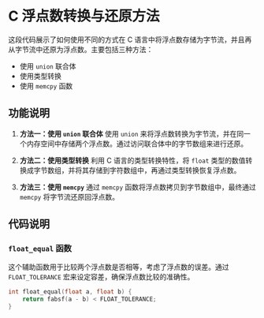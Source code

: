 # C 浮点数转换与还原方法

这段代码展示了如何使用不同的方式在 C 语言中将浮点数存储为字节流，并且再从字节流中还原为浮点数。主要包括三种方法：

- 使用 `union` 联合体
- 使用类型转换
- 使用 `memcpy` 函数

## 功能说明

1. **方法一：使用 `union` 联合体**
   使用 `union` 来将浮点数转换为字节流，并在同一个内存空间中存储两个浮点数。通过访问联合体中的字节数组来进行还原。
   
2. **方法二：使用类型转换**
   利用 C 语言的类型转换特性，将 `float` 类型的数值转换成字节数组，并将其存储到字符数组中，再通过类型转换恢复浮点数。

3. **方法三：使用 `memcpy`**
   通过 `memcpy` 函数将浮点数拷贝到字节数组中，最终通过 `memcpy` 将字节流还原回浮点数。

## 代码说明

### `float_equal` 函数

这个辅助函数用于比较两个浮点数是否相等，考虑了浮点数的误差。通过 `FLOAT_TOLERANCE` 宏来设定容差，确保浮点数比较的准确性。

```c
int float_equal(float a, float b) {
    return fabsf(a - b) < FLOAT_TOLERANCE;
}
